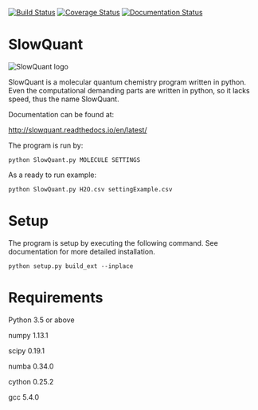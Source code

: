 [![Build Status](https://travis-ci.org/Melisius/SlowQuant.svg?branch=master)](https://travis-ci.org/Melisius/SlowQuant)
[![Coverage Status](https://coveralls.io/repos/github/Melisius/SlowQuant/badge.svg?branch=master)](https://coveralls.io/github/Melisius/SlowQuant?branch=master)
[![Documentation Status](https://readthedocs.org/projects/slowquant/badge/?version=latest)](http://slowquant.readthedocs.io/en/latest/?badge=latest)

# SlowQuant

![SlowQuant logo](https://cloud.githubusercontent.com/assets/11976167/26658726/5e125b02-466c-11e7-8790-8412789fc9fb.jpg)

SlowQuant is a molecular quantum chemistry program written in python. Even the computational demanding parts are written in python, so it lacks speed, thus the name SlowQuant.

Documentation can be found at:

http://slowquant.readthedocs.io/en/latest/

The program is run by:

```
python SlowQuant.py MOLECULE SETTINGS
```
  
As a ready to run example:

```
python SlowQuant.py H2O.csv settingExample.csv
```
  
# Setup

The program is setup by executing the following command. See documentation for more detailed installation.

```
python setup.py build_ext --inplace
```


# Requirements

Python 3.5 or above

numpy 1.13.1 

scipy 0.19.1    

numba 0.34.0

cython 0.25.2

gcc 5.4.0


